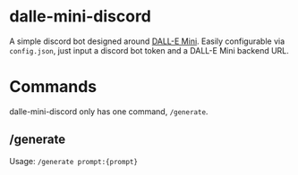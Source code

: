 # dalle-mini-discord
A simple discord bot designed around [DALL-E Mini](https://github.com/borisdayma/dalle-mini). Easily configurable via `config.json`, just input a discord bot token and a DALL-E Mini backend URL.
# Commands
dalle-mini-discord only has one command, `/generate`.
## /generate
Usage: `/generate prompt:{prompt}`
